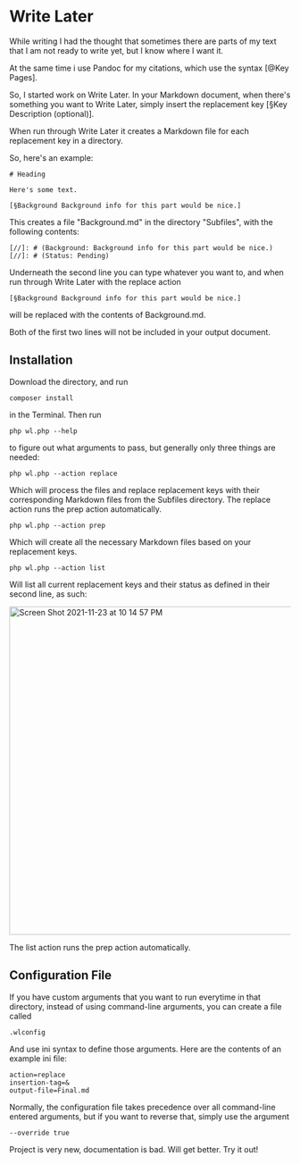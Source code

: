 # Write Later

While writing I had the thought that sometimes there are parts of my text that I am not ready to write yet, but I know where I want it.

At the same time i use Pandoc for my citations, which use the syntax [@Key Pages].

So, I started work on Write Later.
In your Markdown document, when there's something you want to Write Later, simply insert the replacement key [§Key Description (optional)].

When run through Write Later it creates a Markdown file for each replacement key in a directory.

So, here's an example:

```
# Heading

Here's some text.

[§Background Background info for this part would be nice.]

```

This creates a file "Background.md" in the directory "Subfiles", with the following contents:

```
[//]: # (Background: Background info for this part would be nice.)
[//]: # (Status: Pending)

```

Underneath the second line you can type whatever you want to, and when run through Write Later with the replace action 

```
[§Background Background info for this part would be nice.]
```

will be replaced with the contents of Background.md.

Both of the first two lines will not be included in your output document.

## Installation

Download the directory, and run
```
composer install
```
in the Terminal.
Then run
```
php wl.php --help
```
to figure out what arguments to pass, but generally only three things are needed:

```
php wl.php --action replace
```

Which will process the files and replace replacement keys with their corresponding Markdown files from the Subfiles directory.
The replace action runs the prep action automatically.


```
php wl.php --action prep
```

Which will create all the necessary Markdown files based on your replacement keys.

```
php wl.php --action list 
```

Will list all current replacement keys and their status as defined in their second line, as such:

<img width="588" alt="Screen Shot 2021-11-23 at 10 14 57 PM" src="https://user-images.githubusercontent.com/7118482/143184862-7e56fa80-aa39-4ce6-8975-8ea39296ca36.png">

The list action runs the prep action automatically.

## Configuration File
If you have custom arguments that you want to run everytime in that directory, instead of using command-line arguments, you can create a file called

```
.wlconfig
```

And use ini syntax to define those arguments.
Here are the contents of an example ini file:

```
action=replace
insertion-tag=&
output-file=Final.md
```

Normally, the configuration file takes precedence over all command-line entered arguments, but if you want to reverse that, simply use the argument

```
--override true
```

Project is very new, documentation is bad.
Will get better.
Try it out!
